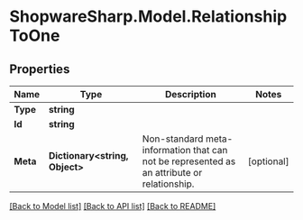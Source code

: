 # ShopwareSharp.Model.RelationshipToOne

## Properties

Name | Type | Description | Notes
------------ | ------------- | ------------- | -------------
**Type** | **string** |  | 
**Id** | **string** |  | 
**Meta** | **Dictionary&lt;string, Object&gt;** | Non-standard meta-information that can not be represented as an attribute or relationship. | [optional] 

[[Back to Model list]](../README.md#documentation-for-models) [[Back to API list]](../README.md#documentation-for-api-endpoints) [[Back to README]](../README.md)

